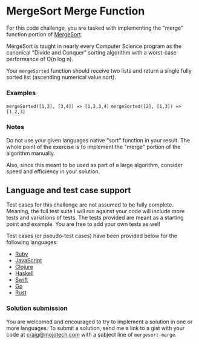 # MergeSort Merge Function

For this code challenge, you are tasked with implementing the "merge" function
portion of [MergeSort][1].

MergeSort is taught in nearly every Computer Science program as the canonical "Divide and Conquer" sorting
algorithm with a worst-case performance of O(n log n).

Your `mergeSorted` function should receive two lists and return a single fully sorted list (ascending numerical value sort).

### Examples

`mergeSorted([1,2], [3,4]) => [1,2,3,4]`
`mergeSorted([2], [1,3]) => [1,2,3]`

### Notes

Do not use your given languages native "sort" function in your result.  The whole point of the exercise is to implement the "merge" portion of the algorithm manually.

Also, since this meant to be used as part of a large algorithm, consider speed and efficiency in your solution.

## Language and test case support

Test cases for this challenge are not assumed to be fully complete.  Meaning, the full test suite I will run against your code will include more tests and variations of tests.  The tests provided are meant as a starting point and example.  You are free to add your own tests as well

Test cases (or pseudo-test cases) have been provided below for the following languages:

  * [Ruby](./mergesort_merge_test.rb)
  * [JavaScript](./mergesort_merge_test.js)
  * [Clojure](./mergesort_merge_test.clj)
  * [Haskell](./mergesort_merge_test.hs)
  * [Swift](./MergeSort_Merge.playground)
  * [Go](./mergesort_merge_test.go)
  * [Rust](./mergesort_merge_test.rs)

### Solution submission

You are welcomed and encouraged to try to implement a solution in one or more languages. To submit a solution, send me a link to a gist with your code at [craig@mojotech.com](mailto:craig@mojotech.com?subject=mergesort-merge) with a subject line of `mergesort-merge`.

[1]: https://en.wikipedia.org/wiki/Merge_sort
